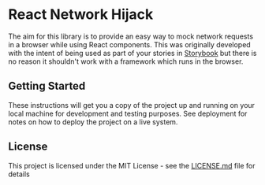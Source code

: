 # React Network Hijack

The aim for this library is to provide an easy way to mock network requests in a browser while using React components. This was originally developed with the intent of being used as part of your stories in [Storybook](https://github.com/storybooks/storybook) but there is no reason it shouldn't work with a framework which runs in the browser.

## Getting Started

These instructions will get you a copy of the project up and running on your local machine for development and testing purposes. See deployment for notes on how to deploy the project on a live system.

## License

This project is licensed under the MIT License - see the [LICENSE.md](LICENSE.md) file for details
